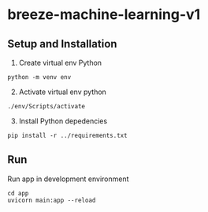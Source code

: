 # breeze-machine-learning-v1

## Setup and Installation

1. Create virtual env Python

```
python -m venv env
```

2. Activate virtual env python

```
./env/Scripts/activate
```

3. Install Python depedencies

```
pip install -r ../requirements.txt
```

## Run 

Run app in development environment

```
cd app
uvicorn main:app --reload
```

